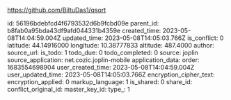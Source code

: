 https://github.com/BiltuDas1/qsort

id: 56196bdebfcd4f6793532d6b9fcbd09e
parent_id: b8fab0a95bda43df9afd044331b4359e
created_time: 2023-05-08T14:04:59.004Z
updated_time: 2023-05-08T14:05:03.766Z
is_conflict: 0
latitude: 44.14916000
longitude: 10.38777833
altitude: 487.4000
author: 
source_url: 
is_todo: 1
todo_due: 0
todo_completed: 0
source: joplin
source_application: net.cozic.joplin-mobile
application_data: 
order: 1683554698904
user_created_time: 2023-05-08T14:04:59.004Z
user_updated_time: 2023-05-08T14:05:03.766Z
encryption_cipher_text: 
encryption_applied: 0
markup_language: 1
is_shared: 0
share_id: 
conflict_original_id: 
master_key_id: 
type_: 1